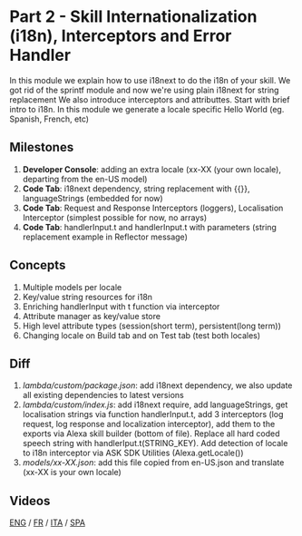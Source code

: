 # Part 2 - Skill Internationalization (i18n), Interceptors and Error Handler

In this module we explain how to use i18next to do the i18n of your skill. We got rid of the sprintf module and now we're using plain i18next for string replacement We also introduce interceptors and attributtes. Start with brief intro to i18n. In this module we generate a locale specific Hello World (eg. Spanish, French, etc)

## Milestones

1. **Developer Console**: adding an extra locale (xx-XX (your own locale), departing from the en-US model)
2. **Code Tab**: i18next dependency, string replacement with {{}}, languageStrings (embedded for now)
3. **Code Tab**: Request and Response Interceptors (loggers), Localisation Interceptor (simplest possible for now, no arrays)
4. **Code Tab**: handlerInput.t and handlerInput.t with parameters (string replacement example in Reflector message)

## Concepts

1. Multiple models per locale
2. Key/value string resources for i18n
3. Enriching handlerInput with t function via interceptor
4. Attribute manager as key/value store
5. High level attribute types (session(short term), persistent(long term))
6. Changing locale on Build tab and on Test tab (test both locales)

## Diff

1. *lambda/custom/package.json*: add i18next dependency, we also update all existing dependencies to latest versions
2. *lambda/custom/index.js*: add i18next require, add languageStrings, get localisation strings via function handlerInput.t, add 3 interceptors (log request, log response and localization interceptor), add them to the exports via Alexa skill builder (bottom of file). Replace all hard coded speech string with handlerIput.t(STRING_KEY). Add detection of locale to i18n interceptor via ASK SDK Utilities (Alexa.getLocale())
3. *models/xx-XX.json*: add this file copied from en-US.json and translate (xx-XX is your own locale)

## Videos

[ENG](https://alexa.design/zerotohero2) / [FR](https://alexa.design/fr_zerotohero2) / [ITA](https://alexa.design/it_zerotohero2) / [SPA](../README_ES.md)